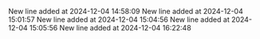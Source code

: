 New line added at 2024-12-04 14:58:09
New line added at 2024-12-04 15:01:57
New line added at 2024-12-04 15:04:56
New line added at 2024-12-04 15:05:56
New line added at 2024-12-04 16:22:48